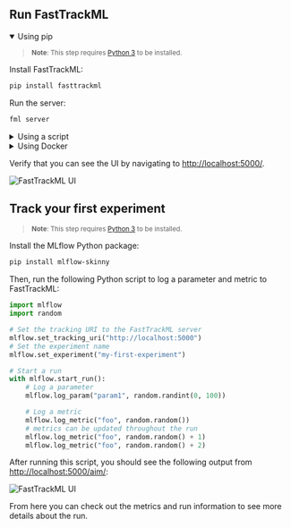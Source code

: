 ## Run FastTrackML

<details open>
<summary>Using pip</summary>

> <small><strong>Note</strong>: This step requires <a href="https://www.python.org/downloads/">Python 3</a> to be
> installed.</small>

Install FastTrackML:

```bash
pip install fasttrackml
```

Run the server:

```bash
fml server
```
</details>

<details>
<summary>Using a script</summary>

Install on Linux and macOS:

```bash
curl -fsSL https://fasttrackml.io/install.sh | sh
```

Install on Windows:

```bash
iwr -useb https://fasttrackml.io/install.ps1 | iex
```

Run the server:

```bash
fml server
```

</details>

<details>
<summary>Using Docker</summary>

> <small><strong>Note</strong>: This step requires <a href="https://docs.docker.com/get-docker/">Docker</a> to be
> running.</small>

Run the server within a container:

```bash
docker run --rm -p 5000:5000 -ti gresearch/fasttrackml
```

</details>

Verify that you can see the UI by navigating to [http://localhost:5000/](http://localhost:5000/).

![FastTrackML UI](../../../../../docs/images/main_ui.png)

## Track your first experiment

> <small><strong>Note</strong>: This step requires <a href="https://www.python.org/downloads/">Python 3</a> to be
> installed.</small>

Install the MLflow Python package:

```bash
pip install mlflow-skinny
```

Then, run the following Python script to log a parameter and metric to FastTrackML:

```python
import mlflow
import random

# Set the tracking URI to the FastTrackML server
mlflow.set_tracking_uri("http://localhost:5000")
# Set the experiment name
mlflow.set_experiment("my-first-experiment")

# Start a run
with mlflow.start_run():
    # Log a parameter
    mlflow.log_param("param1", random.randint(0, 100))

    # Log a metric
    mlflow.log_metric("foo", random.random())
    # metrics can be updated throughout the run
    mlflow.log_metric("foo", random.random() + 1)
    mlflow.log_metric("foo", random.random() + 2)
```

After running this script, you should see the following output
from [http://localhost:5000/aim/](http://localhost:5000/aim/):

![FastTrackML UI](../../../../../docs/images/runs_ui.png)

From here you can check out the metrics and run information to see more details about the run.
